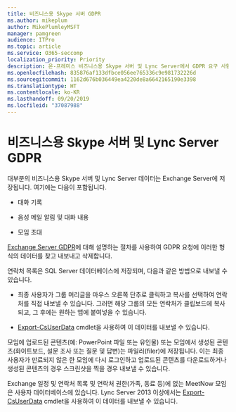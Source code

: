 ```yaml
---
title: 비즈니스용 Skype 서버 GDPR
ms.author: mikeplum
author: MikePlumleyMSFT
manager: pamgreen
audience: ITPro
ms.topic: article
ms.service: O365-seccomp
localization_priority: Priority
description: 온-프레미스 비즈니스용 Skype 서버 및 Lync Server에서 GDPR 요구 사항을 해결하는 방법을 알아보세요.
ms.openlocfilehash: 835876af133dfbce056ee765336c9e981732226d
ms.sourcegitcommit: 1162d676b036449ea4220de8a6642165190e3398
ms.translationtype: HT
ms.contentlocale: ko-KR
ms.lasthandoff: 09/20/2019
ms.locfileid: "37087988"
---
```

# <a name="gdpr-for-skype-for-business-server-and-lync-server"></a>비즈니스용 Skype 서버 및 Lync Server GDPR

대부분의 비즈니스용 Skype 서버 및 Lync Server 데이터는 Exchange Server에 저장됩니다. 여기에는 다음이 포함됩니다.

-   대화 기록

-   음성 메일 알림 및 대화 내용

-   모임 초대

[Exchange Server GDPR](gdpr-for-exchange-server.md)에 대해 설명하는 절차를 사용하여 GDPR 요청에 이러한 형식의 데이터를 찾고 내보내고 삭제합니다.

연락처 목록은 SQL Server 데이터베이스에 저장되며, 다음과 같은 방법으로 내보낼 수 있습니다.

-   최종 사용자가 그룹 머리글을 마우스 오른쪽 단추로 클릭하고 복사를 선택하여 연락처를 직접 내보낼 수 있습니다. 그러면 해당 그룹의 모든 연락처가 클립보드에 복사되고, 그 후에는 원하는 앱에 붙여넣을 수 있습니다.

-   [Export-CsUserData](https://docs.microsoft.com/ko-KR/powershell/module/skype/export-csuserdata) cmdlet을 사용하여 이 데이터를 내보낼 수 있습니다.

모임에 업로드된 콘텐츠(예: PowerPoint 파일 또는 유인물) 또는 모임에서 생성된 콘텐츠(화이트보드, 설문 조사 또는 질문 및 답변)는 파일러(filer)에 저장됩니다. 이는 최종 사용자가 만료되지 않은 한 모임에 다시 로그인하고 업로드된 콘텐츠를 다운로드하거나 생성된 콘텐츠의 경우 스크린샷을 찍을 경우 내보낼 수 있습니다.

Exchange 일정 및 연락처 목록 및 연락처 권한(가족, 동료 등)에 없는 MeetNow 모임은 사용자 데이터베이스에 있습니다. Lync Server 2013 이상에서는 [Export-CsUserData](https://docs.microsoft.com/ko-KR/powershell/module/skype/export-csuserdata) cmdlet을 사용하여 이 데이터를 내보낼 수 있습니다.
